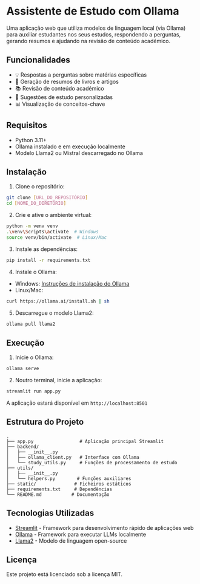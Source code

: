 # Assistente de Estudo com Ollama

Uma aplicação web que utiliza modelos de linguagem local (via Ollama) para auxiliar estudantes nos seus estudos, respondendo a perguntas, gerando resumos e ajudando na revisão de conteúdo académico.

## Funcionalidades

- 💡 Respostas a perguntas sobre matérias específicas
- 📝 Geração de resumos de livros e artigos
- 📚 Revisão de conteúdo académico
- 🎯 Sugestões de estudo personalizadas
- 📊 Visualização de conceitos-chave

## Requisitos

- Python 3.11+
- Ollama instalado e em execução localmente
- Modelo Llama2 ou Mistral descarregado no Ollama

## Instalação

1. Clone o repositório:
```bash
git clone [URL_DO_REPOSITÓRIO]
cd [NOME_DO_DIRETÓRIO]
```

2. Crie e ative o ambiente virtual:
```bash
python -m venv venv
.\venv\Scripts\activate  # Windows
source venv/bin/activate  # Linux/Mac
```

3. Instale as dependências:
```bash
pip install -r requirements.txt
```

4. Instale o Ollama:
- Windows: [Instruções de instalação do Ollama](https://github.com/ollama/ollama)
- Linux/Mac: 
```bash
curl https://ollama.ai/install.sh | sh
```

5. Descarregue o modelo Llama2:
```bash
ollama pull llama2
```

## Execução

1. Inicie o Ollama:
```bash
ollama serve
```

2. Noutro terminal, inicie a aplicação:
```bash
streamlit run app.py
```

A aplicação estará disponível em `http://localhost:8501`

## Estrutura do Projeto

```
.
├── app.py                 # Aplicação principal Streamlit
├── backend/              
│   ├── __init__.py
│   ├── ollama_client.py   # Interface com Ollama
│   └── study_utils.py     # Funções de processamento de estudo
├── utils/               
│   ├── __init__.py
│   └── helpers.py        # Funções auxiliares
├── static/              # Ficheiros estáticos
├── requirements.txt     # Dependências
└── README.md           # Documentação
```

## Tecnologias Utilizadas

- [Streamlit](https://github.com/streamlit/streamlit) - Framework para desenvolvimento rápido de aplicações web
- [Ollama](https://github.com/ollama/ollama) - Framework para executar LLMs localmente
- [Llama2](https://github.com/facebookresearch/llama) - Modelo de linguagem open-source

## Licença

Este projeto está licenciado sob a licença MIT. 